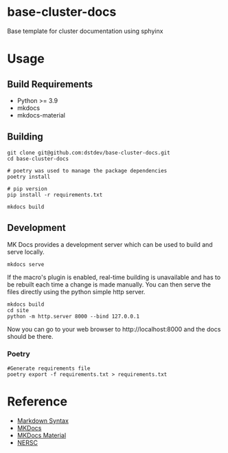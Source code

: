 # base-cluster-docs
Base template for cluster documentation using sphyinx

# Usage
## Build Requirements
* Python >= 3.9
* mkdocs
* mkdocs-material


## Building

```
git clone git@github.com:dstdev/base-cluster-docs.git
cd base-cluster-docs

# poetry was used to manage the package dependencies
poetry install

# pip version
pip install -r requirements.txt

mkdocs build
```

## Development

MK Docs provides a development server which can be used to build and serve locally.

```
mkdocs serve
```

If the macro's plugin is enabled, real-time building is unavailable and has to be rebuilt each time a change is made manually.  You can then serve the files directly using the python simple http server.

```
mkdocs build
cd site
python -m http.server 8000 --bind 127.0.0.1
```

Now you can go to your web browser to http://localhost:8000 and the docs should be there.

### Poetry

```
#Generate requirements file
poetry export -f requirements.txt > requirements.txt
```

# Reference
* [Markdown Syntax](https://spec.commonmark.org/)
* [MKDocs](https://www.mkdocs.org/)
* [MKDocs Material](https://squidfunk.github.io/mkdocs-material/)
* [NERSC](https://gitlab.com/NERSC/nersc.gitlab.io/-/blob/main/docs/services/bbcp.md)
